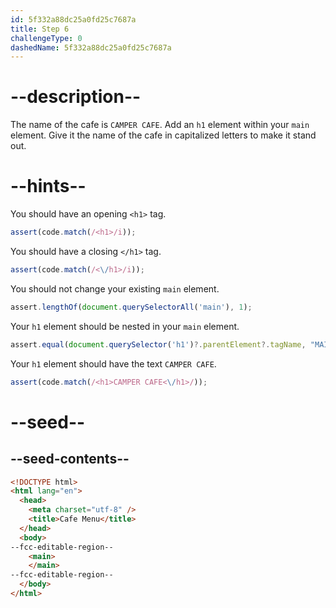 ```yaml
---
id: 5f332a88dc25a0fd25c7687a
title: Step 6
challengeType: 0
dashedName: 5f332a88dc25a0fd25c7687a
---
```


# --description--

The name of the cafe is `CAMPER CAFE`. Add an `h1` element within your `main` element. Give it the name of the cafe in capitalized letters to make it stand out.

# --hints--

You should have an opening `<h1>` tag.

```js
assert(code.match(/<h1>/i));
```

You should have a closing `</h1>` tag.

```js
assert(code.match(/<\/h1>/i));
```

You should not change your existing `main` element.

```js
assert.lengthOf(document.querySelectorAll('main'), 1);
```

Your `h1` element should be nested in your `main` element.

```js
assert.equal(document.querySelector('h1')?.parentElement?.tagName, "MAIN");
```

Your `h1` element should have the text `CAMPER CAFE`.

```js
assert(code.match(/<h1>CAMPER CAFE<\/h1>/));
```

# --seed--

## --seed-contents--

```html
<!DOCTYPE html>
<html lang="en">
  <head>
    <meta charset="utf-8" />
    <title>Cafe Menu</title>
  </head>
  <body>
--fcc-editable-region--
    <main>
    </main>
--fcc-editable-region--
  </body>
</html>
```

